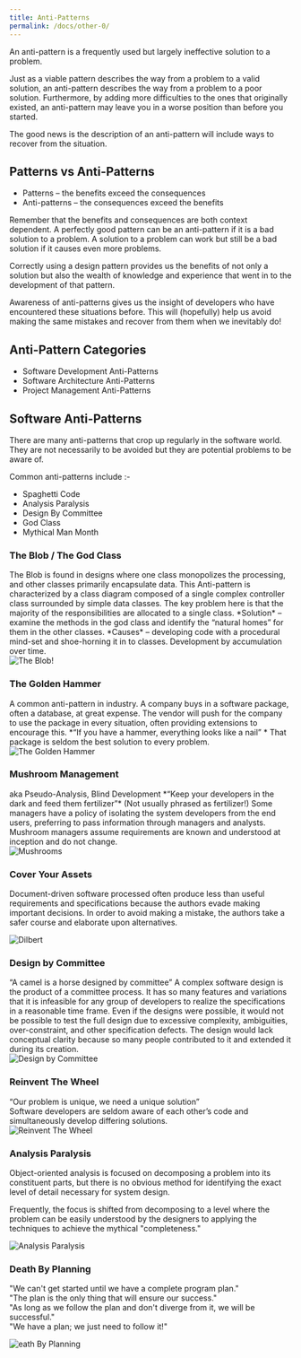 ```yaml
---
title: Anti-Patterns
permalink: /docs/other-0/
---
```


An anti-pattern is a frequently used but largely ineffective solution to a problem.   

Just as a viable pattern describes the way from a problem to a valid solution, an anti-pattern describes the way from a problem to a poor solution. Furthermore, by adding more difficulties to the ones that originally existed, an anti-pattern may leave you in a worse position than before you started.  

The good news is the description of an anti-pattern will include ways to recover from the situation.  

## Patterns vs Anti-Patterns

* Patterns – the benefits exceed the consequences  
* Anti-patterns – the consequences exceed the benefits

Remember that the benefits and consequences are both context dependent. A perfectly good pattern can be an anti-pattern if it is a bad solution to a problem. A solution to a problem can work but still be a bad solution if it causes even more problems.  

Correctly using a design pattern provides us the benefits of not only a solution but also the wealth of knowledge and experience that went in to the development of that pattern.  

Awareness of anti-patterns gives us the insight of developers who have encountered these situations before. This will (hopefully) help us avoid making the same mistakes and recover from them when we inevitably do!  

## Anti-Pattern Categories
* Software Development Anti-Patterns
* Software Architecture Anti-Patterns
* Project Management Anti-Patterns

## Software Anti-Patterns

There are many anti-patterns that crop up regularly in the software world. They are not necessarily to be avoided but they are potential problems to be aware of.  

Common anti-patterns include :- 
* Spaghetti Code
* Analysis Paralysis
* Design By Committee
* God Class
* Mythical Man Month

### The Blob / The God Class

<div class="row">
<div class="col-8">
The Blob is found in designs where one class monopolizes the processing, and other classes primarily encapsulate data.   
This Anti-pattern is characterized by a class diagram composed of a single complex controller class surrounded by simple data classes.  
The key problem here is that the majority of the responsibilities are allocated to a single class.  
*Solution* – examine the methods in the god class and identify the “natural homes” for them in the other classes.  
*Causes* – developing code with a procedural mind-set and shoe-horning it in to classes. Development by accumulation over time.
</div>
<div class="col-4">
<img src="/assets/img/other/blob.jpg" alt="The Blob!">
</div>
</div>


### The Golden Hammer

<div class="row">
<div class="col-8" markdown=1>
A common anti-pattern in industry. A company buys in a software package, often a database, at great expense. The vendor will push for the company to use the package in every situation, often providing extensions to encourage this.  
*“If you have a hammer, everything looks like a nail” *  
That package is seldom the best solution to every problem.  
</div>
<div class="col-4">
<img src="/assets/img/other/goldenhammer.png" alt="The Golden Hammer">
</div>
</div>

### Mushroom Management

<div class="row">
<div class="col-8" markdown=1>
aka Pseudo-Analysis, Blind Development  
*“Keep your developers in the dark and feed them fertilizer”*  
(Not usually phrased as fertilizer!)  
Some managers have a policy of isolating the system developers from the end users, preferring to pass information through managers and analysts. Mushroom managers assume requirements are known and understood at inception and do not change.  
</div>
<div class="col-4">
<img src="/assets/img/other/mushroom.jpg" alt="Mushrooms">
</div>
</div>

### Cover Your Assets
 
Document-driven software processed often produce less than useful requirements and specifications because the authors evade making important decisions. In order to avoid making a mistake, the authors take a safer course and elaborate upon alternatives.  

<img src="/assets/img/other/coverass.jpg" alt="Dilbert">

### Design by Committee

<div class="row">
<div class="col-8" markdown=1>
“A camel is a horse designed by committee”  
A complex software design is the product of a committee process. It has so many features and variations that it is infeasible for any group of developers to realize the specifications in a reasonable time frame.  
Even if the designs were possible, it would not be possible to test the full design due to excessive complexity, ambiguities, over-constraint, and other specification defects. The design would lack conceptual clarity because so many people contributed to it and extended it during its creation.  
</div>
<div class="col-4">
<img src="/assets/img/other/committee.png" alt="Design by Committee">
</div>
</div>

### Reinvent The Wheel

“Our problem is unique, we need a unique solution”  
Software developers are seldom aware of each other’s code and simultaneously develop differing solutions.  
<img src="/assets/img/other/reinvent.png" alt="Reinvent The Wheel">

### Analysis Paralysis

Object-oriented analysis is focused on decomposing a problem into its constituent parts, but there is no obvious method for identifying the exact level of detail necessary for system design.   

Frequently, the focus is shifted from decomposing to a level where the problem can be easily understood by the designers to applying the techniques to achieve the mythical "completeness."  

<img src="/assets/img/other/analysisparalysis.png" alt="Analysis Paralysis">

### Death By Planning

"We can't get started until we have a complete program plan."  
"The plan is the only thing that will ensure our success."  
"As long as we follow the plan and don't diverge from it, we will be successful."  
"We have a plan; we just need to follow it!"  

<img src="/assets/img/other/deathbyplanning.png" alt="eath By Planning">

